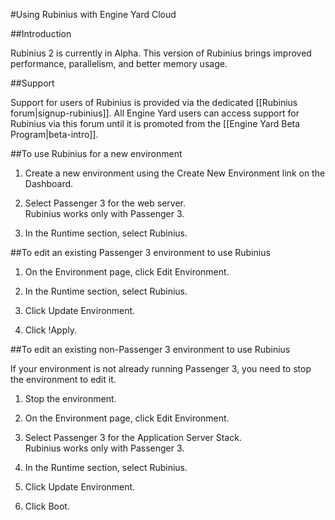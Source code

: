 #Using Rubinius with Engine Yard Cloud

##Introduction

Rubinius 2 is currently in Alpha. This version of Rubinius brings improved performance, parallelism, and better memory usage.

##Support

Support for users of Rubinius is provided via the dedicated [[Rubinius forum|signup-rubinius]]. All Engine Yard users can access support for Rubinius via this forum until it is promoted from the [[Engine Yard Beta Program|beta-intro]].

##To use Rubinius for a new environment

1. Create a new environment using the Create New Environment link on the Dashboard. 

2. Select Passenger 3 for the web server.  
    Rubinius works only with Passenger 3.
  
3. In the Runtime section, select Rubinius.  

##To edit an existing Passenger 3 environment to use Rubinius 

1. On the Environment page, click Edit Environment.  

2. In the Runtime section, select Rubinius.

3. Click Update Environment.

4. Click !Apply.

##To edit an existing non-Passenger 3 environment to use Rubinius

If your environment is not already running Passenger 3, you need to stop the environment to edit it.

1. Stop the environment.

2. On the Environment page, click Edit Environment. 
 
2. Select Passenger 3 for the Application Server Stack.  
	Rubinius works only with Passenger 3.

3. In the Runtime section, select Rubinius.  

4. Click Update Environment.

5. Click Boot.
  
